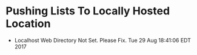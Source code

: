 # Pushing Lists To Locally Hosted Location

* Localhost Web Directory Not Set. Please Fix. Tue 29 Aug 18:41:06 EDT 2017
